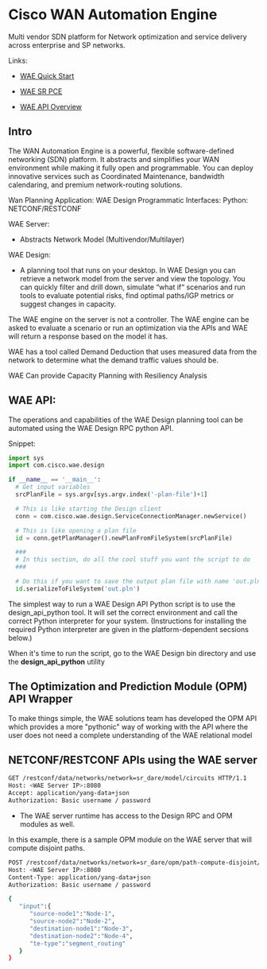 # Cisco WAN Automation Engine

Multi vendor SDN platform for Network optimization and service delivery across enterprise and SP networks.

Links:

- [WAE Quick Start](https://developer.cisco.com/docs/wan-automation-engine/#!wae-design-quick-start-guide/wae-design-quick-start-guide)

- [WAE SR PCE](https://developer.cisco.com/docs/wan-automation-engine/#!overview/wae-and-sr-pce)

- [WAE API Overview](https://developer.cisco.com/docs/wan-automation-engine/#wan-automation-engine-api-overview-wan-automation-engine-api-overview)

## Intro

The WAN Automation Engine is a powerful, flexible software-defined networking (SDN) platform. It abstracts and simplifies your WAN environment while making it fully open and programmable. You can deploy innovative services such as Coordinated Maintenance, bandwidth calendaring, and premium network-routing solutions.

Wan Planning Application: WAE Design
Programmatic Interfaces: Python: NETCONF/RESTCONF

WAE Server:

- Abstracts Network Model (Multivendor/Multilayer)

WAE Design:

- A planning tool that runs on your desktop. In WAE Design you can retrieve a network model from the server and view the topology. You can quickly filter and drill down, simulate “what if“ scenarios and run tools to evaluate potential risks, find optimal paths/IGP metrics or suggest changes in capacity.


The WAE engine on the server is not a controller. The WAE engine can be asked to evaluate a scenario or run an optimization via the APIs and WAE will return a response based on the model it has.

WAE has a tool called Demand Deduction that uses measured data from the network to determine what the demand traffic values should be.

WAE Can provide Capacity Planning with Resiliency Analysis


## WAE API:

The operations and capabilities of the WAE Design planning tool can be automated using the WAE Design RPC python API. 

Snippet:

```python
import sys
import com.cisco.wae.design

if __name__ == '__main__':
  # Get input variables
  srcPlanFile = sys.argv[sys.argv.index('-plan-file')+1]

  # This is like starting the Design client
  conn = com.cisco.wae.design.ServiceConnectionManager.newService()

  # This is like opening a plan file
  id = conn.getPlanManager().newPlanFromFileSystem(srcPlanFile)

  ###
  # In this section, do all the cool stuff you want the script to do
  ###

  # Do this if you want to save the output plan file with name 'out.pln'
  id.serializeToFileSystem('out.pln')
```

The simplest way to run a WAE Design API Python script is to use the design_api_python tool. It will set the correct environment and call the correct Python interpreter for your system. (Instructions for installing the required Python interpreter are given in the platform-dependent secsions below.)

When it's time to run the script, go to the WAE Design bin directory and use the **design_api_python** utility

## The Optimization and Prediction Module (OPM) API Wrapper

To make things simple, the WAE solutions team has developed the OPM API which provides a more "pythonic" way of working with the API where the user does not need a complete understanding of the WAE relational model

## NETCONF/RESTCONF APIs using the WAE server

```bash
GET /restconf/data/networks/network=sr_dare/model/circuits HTTP/1.1
Host: <WAE Server IP>:8080
Accept: application/yang-data+json
Authorization: Basic username / password
```
- The WAE server runtime has access to the Design RPC and OPM modules as well.

In this example, there is a sample OPM module on the WAE server that will compute disjoint paths.

```bash
POST /restconf/data/networks/network=sr_dare/opm/path-compute-disjoint/run HTTP/1.1
Host: <WAE Server IP>:8080
Content-Type: application/yang-data+json
Authorization: Basic username / password

{  
   "input":{  
      "source-node1":"Node-1",
      "source-node2":"Node-2",
      "destination-node1":"Node-3",
      "destination-node2":"Node-4",
      "te-type":"segment_routing"
   }
}
```

